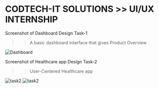 # CODTECH-IT SOLUTIONS >> UI/UX INTERNSHIP
Screenshot of Dashboard Design Task-1
>> A basic dashboard interface that gives Product Overview 

![Dashboard](https://github.com/user-attachments/assets/8189459b-90ca-4e7b-8d98-936de32cf353)


Screenshot of Healthcare app Design Task-2
>> User-Centered Healthcare app

![task2](https://github.com/user-attachments/assets/37fc5e8a-9efc-4ad5-890f-0d5f849ee381)
![task2](https://github.com/user-attachments/assets/e835a17b-3fbc-4dd2-bdb7-8fee628fb6e6)

